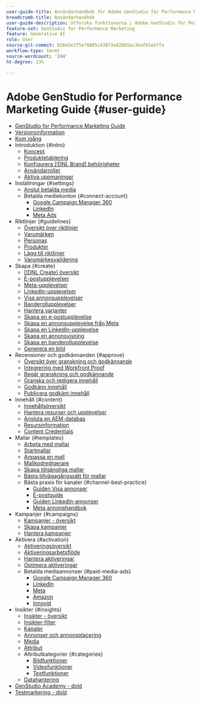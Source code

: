 ```yaml
---
user-guide-title: Användarhandbok för Adobe GenStudio för Performance Marketing
breadcrumb-title: Användarhandbok
user-guide-description: Utforska funktionerna i Adobe GenStudio för Performance Marketing. Lär dig hur du snabbt skapar varumärkestillgångar, genererar variationer och optimerar upplevelser.
feature-set: GenStudio for Performance Marketing
feature: Generative AI
role: User
source-git-commit: 826e5e2f5e78805c43872e828b5ac3eafb5a5ffa
workflow-type: tm+mt
source-wordcount: '244'
ht-degree: 13%

---
```



# Adobe GenStudio for Performance Marketing Guide {#user-guide}

+ [GenStudio for Performance Marketing Guide](home.md)
+ [Versionsinformation](release-notes.md)
+ [Kom igång](get-started.md)
+ Introduktion {#intro}
   + [Koncept](concepts.md)
   + [Produktetablering](product-provisioning.md)
   + [Konfigurera [!DNL Brand] behörigheter](configure-brand-permissions.md)
   + [Användarroller](user-roles.md)
   + [Aktiva uppmaningar](effective-prompts.md)
+ Inställningar {#settings}
   + [Anslut betalda media](connectors/connect-channel.md)
   + Betalda mediekonton {#connect-account}
      + [Google Campaign Manager 360](connectors/google-cm360.md)
      + [LinkedIn](connectors/linkedin-ads.md)
      + [Meta Ads](connectors/meta-ads.md)
+ Riktlinjer {#guidelines}
   + [Översikt över riktlinjer](guidelines/overview.md)
   + [Varumärken](guidelines/brands.md)
   + [Personas](guidelines/personas.md)
   + [Produkter](guidelines/products.md)
   + [Lägg till riktlinjer](guidelines/add-guidelines.md)
   + [Varumärkesvalidering](guidelines/brand-validation.md)
+ Skapa {#create}
   + [[!DNL Create] översikt](create/overview.md)
   + [E-postupplevelser](create/email-experiences.md)
   + [Meta-upplevelser](create/meta-experiences.md)
   + [LinkedIn-upplevelser](create/linkedin-experiences.md)
   + [Visa annonsupplevelser](create/display-ad-experiences.md)
   + [Banderollupplevelser](create/banner-experiences.md)
   + [Hantera varianter](create/manage-variants.md)
   + [Skapa en e-postupplevelse](create/create-email-experience.md)
   + [Skapa en annonsupplevelse från Meta](create/create-meta-ad.md)
   + [Skapa en LinkedIn-upplevelse](create/create-linkedin.md)
   + [Skapa en annonsvisning](create/create-display-ad.md)
   + [Skapa en banderollupplevelse](create/create-banner-experience.md)
   + [Generera en bild](create/generate-assets.md)
+ Recensioner och godkännanden {#approve}
   + [Översikt över granskning och godkännande](approvals/overview.md)
   + [Integrering med Workfront Proof](approvals/proof-integration.md)
   + [Begär granskning och godkännande](approvals/request-review.md)
   + [Granska och redigera innehåll](approvals/review-and-edit.md)
   + [Godkänn innehåll](approvals/approve-content.md)
   + [Publicera godkänt innehåll](approvals/publish-content.md)
+ Innehåll {#content}
   + [Innehållsöversikt](content/overview.md)
   + [Hantera resurser och upplevelser](content/manage-assets.md)
   + [Ansluta en AEM-databas](content/connect-aem-repo.md)
   + [Resursinformation](content/asset-details.md)
   + [Content Credentials](content/content-credentials.md)
+ Mallar {#templates}
   + [Arbeta med mallar](content/use-templates.md)
   + [Startmallar](templates/starter-templates.md)
   + [Anpassa en mall](content/customize-template.md)
   + [Mallkodredigerare](content/code-editor.md)
   + [Skapa tillgängliga mallar](content/accessibility-for-templates.md)
   + [Bästa tillvägagångssätt för mallar](content/best-practices-for-templates.md)
   + Bästa praxis för kanaler {#channel-best-practice}
      + [Guiden Visa annonser](templates/display-template.md)
      + [E-postguide](templates/email-template.md)
      + [Guiden LinkedIn-annonser](templates/linkedin-template.md)
      + [Meta annonshandbok](templates/meta-template.md)
+ Kampanjer {#campaigns}
   + [Kampanjer - översikt](campaigns/overview.md)
   + [Skapa kampanjer](campaigns/create-campaign.md)
   + [Hantera kampanjer](campaigns/manage-campaign.md)
+ Aktivera {#activation}
   + [Aktiveringsöversikt](activation/overview.md)
   + [Aktiveringsarbetsflöde](activation/create-activation.md)
   + [Hantera aktiveringar](activation/manage-activations.md)
   + [Optimera aktiveringar](activation/troubleshooting.md)
   + Betalda mediaannonser {#paid-media-ads}
      + [Google Campaign Manager 360](activation/activate-cm360-ad.md)
      + [LinkedIn](activation/activate-linkedin-ad.md)
      + [Meta](activation/activate-meta-ad.md)
      + [Amazon](activation/activate-amazon-ad.md)
      + [Innovid](activation/activate-innovid-ad.md)
+ Insikter {#insights}
   + [Insikter - översikt](insights/overview.md)
   + [Insikter-filter](insights/filter-views.md)
   + [Kanaler](insights/channels.md)
   + [Annonser och annonsplacering](insights/ads.md)
   + [Media](insights/media.md)
   + [Attribut](insights/attributes.md)
   + Attributkategorier {#categories}
      + [Bildfunktioner](insights/image-features.md)
      + [Videofunktioner](insights/video-features.md)
      + [Textfunktioner](insights/text-features.md)
   + [Datahantering](insights/data-management.md)
+ [GenStudio Academy - dold](genstudioacademy.md)
+ [Testmarkering - dold](test-markdown.md)
